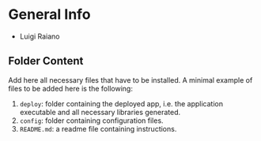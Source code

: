 # General Info
- Luigi Raiano

## Folder Content
Add here all necessary files that have to be installed. A minimal example of files to be added here is the following:
1. `deploy`: folder containing the deployed app, i.e. the application executable and all necessary libraries generated.
2. `config`: folder containing configuration files.
3. `README.md`: a readme file containing instructions. 
